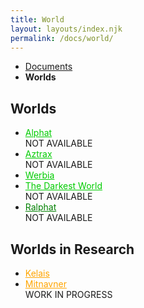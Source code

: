 ```yaml
---
title: World
layout: layouts/index.njk
permalink: /docs/world/
---
```

<nav class="text-sm breadcrumbs pb-5">
    <ul>
        <li><a href="/docs">Documents</a></li>
        <li><b>Worlds</b></li>
    </ul>
</nav>

## Worlds
<ul>
    <li>
        <a href="/docs/world/alphat/" style="color:#0c0;">Alphat</a> <div class="badge badge-error font-extrabold">NOT AVAILABLE</div>
    </li>
    <li>
        <a href="/docs/world/aztrax/" style="color:#0c0;">Aztrax</a> <div class="badge badge-error font-extrabold">NOT AVAILABLE</div>
    </li>
    <li>
        <a href="/docs/world/werbia/" style="color:#0c0;">Werbia</a>
    </li>
    <li>
        <a href="/docs/world/tdw/" style="color:#0c0;">The Darkest World</a> <div class="badge badge-error font-extrabold">NOT AVAILABLE</div>
    </li>
    <li>
        <a href="/docs/world/ralphat/" style="color:green;">Ralphat</a> <div class="badge badge-error font-extrabold">NOT AVAILABLE</div>
    </li>
</ul>

## Worlds in Research
<ul>
    <li>
        <a href="/docs/world/kelais/" style="color:orange;">Kelais</a>
    </li>
    <li>
        <a href="/docs/world/mitnavner/" style="color:orange;">Mitnavner</a> <div class="badge badge-warning font-extrabold">WORK IN PROGRESS</div>
    </li>
</ul>